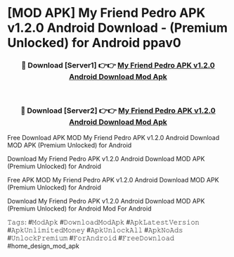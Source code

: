 # [MOD APK] My Friend Pedro APK v1.2.0 Android Download - (Premium Unlocked) for Android ppav0



<div align="center">
<h3>🔴 Download [Server1] 👉👉 <a href="https://momento.my/?title=My_Friend_Pedro_APK_v1.2.0_Android_Download">My Friend Pedro APK v1.2.0 Android Download Mod Apk</a></h3><br>

<h3>🔴 Download [Server2] 👉👉 <a href="https://momento.my/?title=My_Friend_Pedro_APK_v1.2.0_Android_Download">My Friend Pedro APK v1.2.0 Android Download Mod Apk</a></h3>
</div>



Free Download APK MOD My Friend Pedro APK v1.2.0 Android Download MOD APK (Premium Unlocked) for Android

Download My Friend Pedro APK v1.2.0 Android Download MOD APK (Premium Unlocked) for Android

Free APK MOD My Friend Pedro APK v1.2.0 Android Download MOD APK (Premium Unlocked) for Android

Download My Friend Pedro APK v1.2.0 Android Download MOD APK (Premium Unlocked) for Android Mod For Android

𝚃𝚊𝚐𝚜: #𝙼𝚘𝚍𝙰𝚙𝚔 #𝙳𝚘𝚠𝚗𝚕𝚘𝚊𝚍𝙼𝚘𝚍𝙰𝚙𝚔 #𝙰𝚙𝚔𝙻𝚊𝚝𝚎𝚜𝚝𝚅𝚎𝚛𝚜𝚒𝚘𝚗 #𝙰𝚙𝚔𝚄𝚗𝚕𝚒𝚖𝚒𝚝𝚎𝚍𝙼𝚘𝚗𝚎𝚢 #𝙰𝚙𝚔𝚄𝚗𝚕𝚘𝚌𝚔𝙰𝚕𝚕 #𝙰𝚙𝚔𝙽𝚘𝙰𝚍𝚜 #𝚄𝚗𝚕𝚘𝚌𝚔𝙿𝚛𝚎𝚖𝚒𝚞𝚖 #𝙵𝚘𝚛𝙰𝚗𝚍𝚛𝚘𝚒𝚍 #𝙵𝚛𝚎𝚎𝙳𝚘𝚠𝚗𝚕𝚘𝚊𝚍 #home_design_mod_apk
